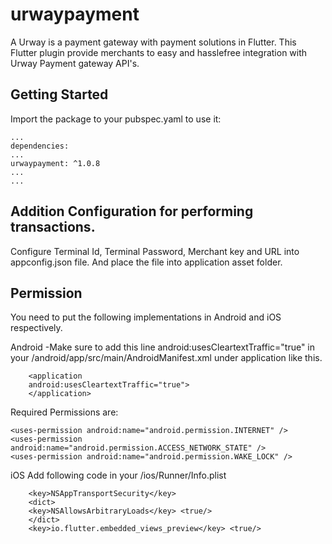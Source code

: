 # urwaypayment

A Urway is a payment gateway with payment solutions in Flutter.
This Flutter plugin provide merchants to easy and hasslefree integration with Urway Payment gateway API's.

## Getting Started

Import the package to your pubspec.yaml to use it:

    ...
    dependencies:
    ...
    urwaypayment: ^1.0.8      
    ...
    ...

## Addition Configuration for performing transactions.

Configure Terminal Id, Terminal Password, Merchant key and URL into appconfig.json file. 
And place the file into application asset folder.

## Permission 
You need to put the following implementations in Android and iOS respectively.

Android
  -Make sure to add this line android:usesCleartextTraffic="true" in your <project-directory>/android/app/src/main/AndroidManifest.xml under application like this.

        <application
        android:usesCleartextTraffic="true">
        </application>

Required Permissions are:

    <uses-permission android:name="android.permission.INTERNET" />
    <uses-permission android:name="android.permission.ACCESS_NETWORK_STATE" />
    <uses-permission android:name="android.permission.WAKE_LOCK" />

iOS
    Add following code in your <project-directory>/ios/Runner/Info.plist
    
        <key>NSAppTransportSecurity</key>
        <dict>
        <key>NSAllowsArbitraryLoads</key> <true/>
        </dict>
        <key>io.flutter.embedded_views_preview</key> <true/> 